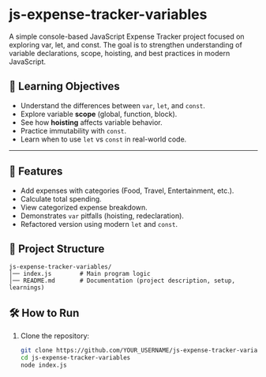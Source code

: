# js-expense-tracker-variables
A simple console-based JavaScript Expense Tracker project focused on exploring var, let, and const. The goal is to strengthen understanding of variable declarations, scope, hoisting, and best practices in modern JavaScript.

## 🎯 Learning Objectives
- Understand the differences between `var`, `let`, and `const`.
- Explore variable **scope** (global, function, block).
- See how **hoisting** affects variable behavior.
- Practice immutability with `const`.
- Learn when to use `let` vs `const` in real-world code.

---

## 🚀 Features
- Add expenses with categories (Food, Travel, Entertainment, etc.).
- Calculate total spending.
- View categorized expense breakdown.
- Demonstrates `var` pitfalls (hoisting, redeclaration).
- Refactored version using modern `let` and `const`.

## 📂 Project Structure
```
js-expense-tracker-variables/
│── index.js        # Main program logic
│── README.md       # Documentation (project description, setup, learnings)

```
## 🛠️ How to Run
1. Clone the repository:
   ```bash
   git clone https://github.com/YOUR_USERNAME/js-expense-tracker-variables.git
   cd js-expense-tracker-variables
   node index.js
